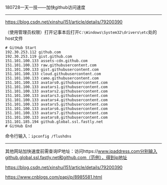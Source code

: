 180728一天一技——加快github访问速度

---

https://blog.csdn.net/xinshui151/article/details/79200390

（使用管理员权限）打开记事本后打开`C:\Windows\System32\drivers\etc`处的host文件

```
# GitHub Start 
192.30.253.112 github.com 
192.30.253.119 gist.github.com 
151.101.100.133 assets-cdn.github.com 
151.101.100.133 raw.githubusercontent.com 
151.101.100.133 gist.githubusercontent.com 
151.101.100.133 cloud.githubusercontent.com 
151.101.100.133 camo.githubusercontent.com 
151.101.100.133 avatars0.githubusercontent.com 
151.101.100.133 avatars1.githubusercontent.com 
151.101.100.133 avatars2.githubusercontent.com 
151.101.100.133 avatars3.githubusercontent.com 
151.101.100.133 avatars4.githubusercontent.com 
151.101.100.133 avatars5.githubusercontent.com 
151.101.100.133 avatars6.githubusercontent.com 
151.101.100.133 avatars7.githubusercontent.com 
151.101.100.133 avatars8.githubusercontent.com 
151.101.185.194 github.global.ssl.fastly.net
# GitHub End
```

命令行输入：`ipconfig /flushdns`

---

其他网站加快速度前需查询IP地址：访问https://www.ipaddress.com分别输入github.global.ssl.fastly.net和github.com（范例），得到ip地址

https://blog.csdn.net/xinshui151/article/details/79200390

https://www.cnblogs.com/papi/p/8985581.html